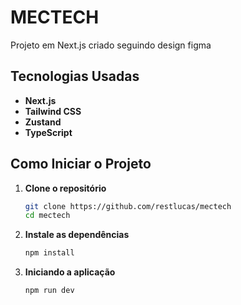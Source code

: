 # MECTECH

Projeto em Next.js criado seguindo design figma

## Tecnologias Usadas

- **Next.js**
- **Tailwind CSS**
- **Zustand** 
- **TypeScript** 

## Como Iniciar o Projeto

1. **Clone o repositório**

   ```bash
   git clone https://github.com/restlucas/mectech
   cd mectech
   ```

2. **Instale as dependências**
   ```bash
   npm install
   ```

3. **Iniciando a aplicação**
   ```bash
   npm run dev
   ```
